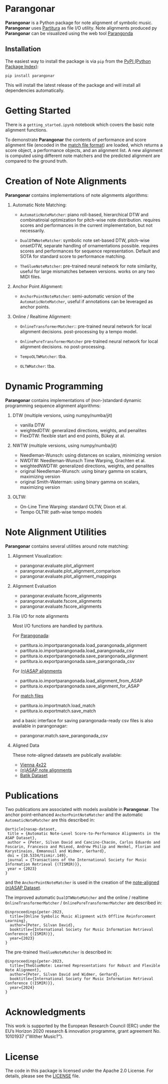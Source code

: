 Parangonar
==========

**Parangonar** is a Python package for note alignment of symbolic music. 
**Parangonar** uses [Partitura](https://github.com/CPJKU/partitura) as file I/O utility.
Note alignments produced py **Parangonar** can be visualized using the 
web tool [Parangonda](https://sildater.github.io/parangonada/)


Installation
-------

The easiest way to install the package is via `pip` from the [PyPI (Python
Package Index)](https://pypi.org/project/parangonar/>):
```shell
pip install parangonar
```
This will install the latest release of the package and will install all dependencies automatically.


Getting Started
==========

There is a `getting_started.ipynb` notebook which covers the basic note alignment functions.

To demonstrate **Parangonar** the contents of performance and score alignment file (encoded in the [match file format](https://cpjku.github.io/matchfile/)) are loaded, which returns a score object, a performance objects, and an alignment list. A new alignment is computed using different note matchers and the predicted alignment are compared to the ground truth.


Creation of Note Alignments
==========

**Parangonar** contains implementations of note alignments algorithms:

1. Automatic Note Matching: 
    - `AutomaticNoteMatcher`: 
        piano roll-based, hierarchical DTW and combinatiroial optimization for pitch-wise note distribution.
        requires scores and performances in the current implementation, but not necessarily.

    - `DualDTWNoteMatcher`: 
        symbolic note set-based DTW, pitch-wise onsetDTW, separate handling of ornamentations possible.
        requires scores and performances for sequence representation.
        Default and SOTA for standard score to performance matching.

    - `TheGlueNoteMatcher`:
        pre-trained neural network for note similarity, useful for large mismatches between versions.
        works on any two MIDI files.

2. Anchor Point Alignment: 
    - `AnchorPointNoteMatcher`: 
        semi-automatic version of the `AutomaticNoteMatcher`, useful if annotations can be leveraged as anchor points. 


3. Online / Realtime Alignment: 
    - `OnlineTransformerMatcher`::
        pre-trained neural network for local alignment decisions.
        post-processing by a tempo model.

    - `OnlinePureTransformerMatcher` 
        pre-trained neural network for local alignment decisions.
        no post-processing.

    - `TempoOLTWMatcher`: 
        tba.

    - `OLTWMatcher`:
        tba. 

Dynamic Programming 
==========

**Parangonar** contains implementations of (non-)standard dynamic programming sequence alignment algorithms:

1. DTW (multiple versions, using numpy/numba/jit)
    - vanilla DTW
    - weightedDTW: generalized directions, weights, and penalites
    - FlexDTW: flexible start and end points, Bükey at al.

2. NWTW (multiple versions, using numpy/numba/jit)
    - Needleman-Wunsch: using distances on scalars, minimizing version
    - NWDTW: Needleman-Wunsch Time Warping, Grachten et al.
    - weightedNWDTW: generalized directions, weights, and penalites
    - original Needleman-Wunsch: using binary gamma on scalars, maximizing version
    - original Smith-Waterman: using binary gamma on scalars, maximizing version

3. OLTW:
    - On-Line Time Warping: standard OLTW, Dixon et al.
    - Tempo OLTW: path-wise tempo models


Note Alignment Utilities
==========

**Parangonar** contains several utilities around note matching:

1. Alignment Visualization:
    - parangonar.evaluate.plot_alignment 
    - parangonar.evaluate.plot_alignment_comparison
    - parangonar.evaluate.plot_alignment_mappings  

2. Alignment Evaluation
    - parangonar.evaluate.fscore_alignments
    - parangonar.evaluate.fscore_alignments
    - parangonar.evaluate.fscore_alignments

3. File I/O for note alignments

    Most I/O functions are handled by partitura. 

    For [Parangonada](https://sildater.github.io/parangonada/):
    - partitura.io.importparangonada.load_parangonada_alignment
    - partitura.io.importparangonada.load_parangonada_csv
    - partitura.io.exportparangonada.save_parangonada_alignment
    - partitura.io.exportparangonada.save_parangonada_csv

    For [(n)ASAP alignments](https://github.com/CPJKU/asap-dataset)
    - partitura.io.importparangonada.load_alignment_from_ASAP
    - partitura.io.exportparangonada.save_alignment_for_ASAP

    For [match files](https://cpjku.github.io/matchfile/)
    - partitura.io.importmatch.load_match
    - partitura.io.exportmatch.save_match

    and a basic interface for saving parangonada-ready csv files is also available in parangonagar:
    - parangonar.match.save_parangonada_csv

4. Aligned Data

    These note-aligned datasets are publically available:
    - [Vienna 4x22](https://github.com/CPJKU/vienna4x22)
    - [(n)ASAP note alignments](https://github.com/CPJKU/asap-dataset)
    - [Batik Dataset](https://github.com/huispaty/batik_plays_mozart)


Publications
=====

Two publications are associated with models available in **Parangonar**.
The anchor point-enhanced `AnchorPointNoteMatcher` and the automatic `AutomaticNoteMatcher` are this described in:

```
@article{nasap-dataset,
 title = {Automatic Note-Level Score-to-Performance Alignments in the ASAP Dataset},
 author = {Peter, Silvan David and Cancino-Chacón, Carlos Eduardo and Foscarin, Francesco and McLeod, Andrew Philip and Henkel, Florian and Karystinaios, Emmanouil and Widmer, Gerhard},
 doi = {10.5334/tismir.149},
 journal = {Transactions of the International Society for Music Information Retrieval {(TISMIR)}},
 year = {2023}
}
```

and the `AnchorPointNoteMatcher` is used in the creation of the [note-aligned (n)ASAP Dataset](https://github.com/CPJKU/asap-dataset).

The improved automatic `DualDTWNoteMatcher` and the online / realtime `OnlineTransformerMatcher` / `OnlinePureTransformerMatcher` are described in:

```
@inproceedings{peter-2023,
  title={Online Symbolic Music Alignment with Offline Reinforcement Learning},
  author={Peter, Silvan David},
  booktitle={International Society for Music Information Retrieval Conference {(ISMIR)}},
  year={2023}
}
```

The pre-trained `TheGlueNoteMatcher` is described in:

```
@inproceedings{peter-2023,
  title={TheGlueNote: Learned Representations for Robust and Flexible Note Alignment},
  author={Peter, Silvan David and Widmer, Gerhard},
  booktitle={International Society for Music Information Retrieval Conference {(ISMIR)}},
  year={2024}
}
```

Acknowledgments
=======

This work is supported by the European Research Council (ERC) under the EU’s Horizon 2020 research & innovation programme, grant agreement No. 10101937 (”Wither Music?”).

License
=======

The code in this package is licensed under the Apache 2.0 License. For details,
please see the [LICENSE](LICENSE) file.
